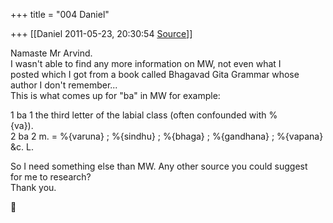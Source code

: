+++
title = "004 Daniel"

+++
[[Daniel	2011-05-23, 20:30:54 [Source](https://groups.google.com/g/samskrita/c/gsuKzG7nCBc)]]



Namaste Mr Arvind.  
I wasn't able to find any more information on MW, not even what I  
posted which I got from a book called Bhagavad Gita Grammar whose  
author I don't remember...  
This is what comes up for "ba" in MW for example:  
  
1 ba 1 the third letter of the labial class (often confounded with %  
{va}).  
2 ba 2 m. = %{varuna} ; %{sindhu} ; %{bhaga} ; %{gandhana} ; %{vapana}  
&c. L.  
  
So I need something else than MW. Any other source you could suggest  
for me to research?  
Thank you.  



